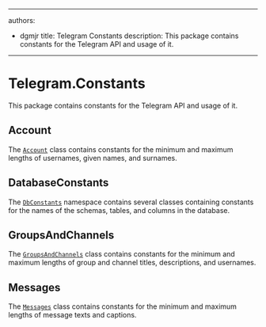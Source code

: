 ---

authors:
- dgmjr
title: Telegram Constants
description: This package contains constants for the Telegram API and usage of it.
----------------------------------------------------------------------------------

# Telegram.Constants

This package contains constants for the Telegram API and usage of it.

## Account

The [`Account`](https://github.com/dgmjr-io/Telegram/blob/main/src/Constants/Account.cs) class contains constants for the minimum and maximum lengths of usernames, given names, and surnames.

## DatabaseConstants

The [`DbConstants`](https://github.com/dgmjr-io/Telegram/blob/main/src/Constants/DatabaseConstants.cs) namespace contains several classes containing constants for the names of the schemas, tables, and columns in the database.

## GroupsAndChannels

The [`GroupsAndChannels`](https://github.com/dgmjr-io/Telegram/blob/main/src/Constants/Groups.cs) class contains constants for the minimum and maximum lengths of group and channel titles, descriptions, and usernames.

## Messages

The [`Messages`](https://github.com/dgmjr-io/Telegram/blob/main/src/Constants/Messages.cs) class contains constants for the minimum and maximum lengths of message texts and captions.
